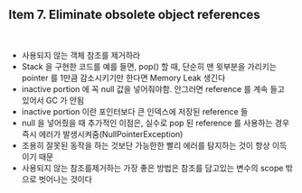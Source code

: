 ## Item 7. Eliminate obsolete object references
<br/>

* 사용되지 않는 객체 참조를 제거하라
* Stack 을 구현한 코드를 예를 들면, pop() 할 때, 단순히 맨 윗부분을 가리키는 pointer 를 1만큼 감소시키기만 한다면 Memory Leak 생긴다
* inactive portion 에 꼭 null 값을 넣어줘야함. 안그러면 reference 를 계속 들고 있어서 GC 가 안됨
* inactive portion 이란 포인터보다 큰 인덱스에 저장된 reference 들
* null 을 넣어줬을 때 추가적인 이점은, 실수로 pop 된 reference 를 사용하는 경우 즉시 에러가 발생시켜줌(NullPointerException)
* 조용히 잘못된 동작을 하는 것보단 가능한한 빨리 에러를 탐지하는 것이 항상 이득이기 때문
* 사용되지 않는 참조를제거하는 가장 좋은 방법은 참조를 담고있는 변수의 scope 밖으로 벗어나는 것이다
